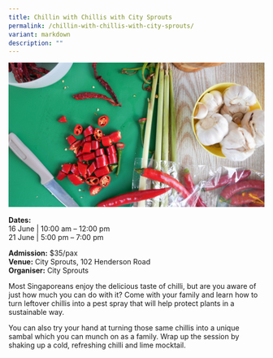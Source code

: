 ```yaml
---
title: Chillin with Chillis with City Sprouts
permalink: /chillin-with-chillis-with-city-sprouts/
variant: markdown
description: ""
---
```

![City Sprouts - Chillin with Chillis](/images/Workshop%20&amp;%20Talks/Chillin_with_Chillis_with_City_Sprouts.jpg)

**Dates:** <br>
16 June | 10:00 am – 12:00 pm<br>
21 June | 5:00 pm – 7:00 pm<br>

**Admission:** $35/pax <br>
**Venue:** City Sprouts, 102 Henderson Road<br>
**Organiser:** City Sprouts

Most Singaporeans enjoy the delicious taste of chilli, but are you aware of just how much you can do with it? Come with your family and learn how to turn leftover chillis into a pest spray that will help protect plants in a sustainable way.&nbsp;&nbsp;

You can also try your hand at turning those same chillis into a unique sambal which you can munch on as a family. Wrap up the session by shaking up a cold, refreshing chilli and lime mocktail.


<a class="btn-link" target="_blank" href="https://citysprouts.com.sg/products/go-green-sg-2024?variant=46501520933110)33110)">
	<img src="/images/gogreensg_website-32.png">
</a>

<style>
	.btn-link {
		display: none;
	}
	a.btn-link[target="_blank"]:after {
	display: none;
}
	.btn-link > img {
		width: 100%;
	}
</style>